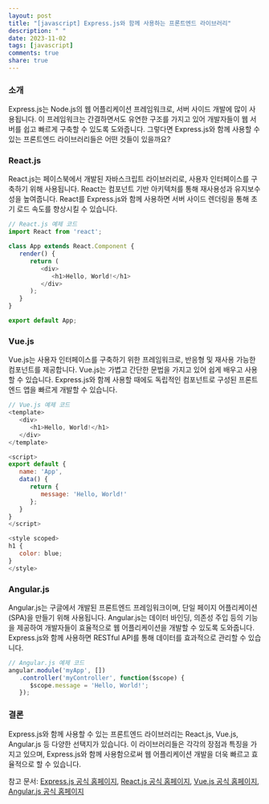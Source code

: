 ```yaml
---
layout: post
title: "[javascript] Express.js와 함께 사용하는 프론트엔드 라이브러리"
description: " "
date: 2023-11-02
tags: [javascript]
comments: true
share: true
---
```


### 소개

Express.js는 Node.js의 웹 어플리케이션 프레임워크로, 서버 사이드 개발에 많이 사용됩니다. 이 프레임워크는 간결하면서도 유연한 구조를 가지고 있어 개발자들이 웹 서버를 쉽고 빠르게 구축할 수 있도록 도와줍니다. 그렇다면 Express.js와 함께 사용할 수 있는 프론트엔드 라이브러리들은 어떤 것들이 있을까요?

### React.js

React.js는 페이스북에서 개발된 자바스크립트 라이브러리로, 사용자 인터페이스를 구축하기 위해 사용됩니다. React는 컴포넌트 기반 아키텍처를 통해 재사용성과 유지보수성을 높여줍니다. React를 Express.js와 함께 사용하면 서버 사이드 렌더링을 통해 초기 로드 속도를 향상시킬 수 있습니다.

```javascript
// React.js 예제 코드
import React from 'react';

class App extends React.Component {
   render() {
      return (
         <div>
            <h1>Hello, World!</h1>
         </div>
      );
   }
}

export default App;
```

### Vue.js

Vue.js는 사용자 인터페이스를 구축하기 위한 프레임워크로, 반응형 및 재사용 가능한 컴포넌트를 제공합니다. Vue.js는 가볍고 간단한 문법을 가지고 있어 쉽게 배우고 사용할 수 있습니다. Express.js와 함께 사용할 때에도 독립적인 컴포넌트로 구성된 프론트엔드 앱을 빠르게 개발할 수 있습니다.

```javascript
// Vue.js 예제 코드
<template>
   <div>
      <h1>Hello, World!</h1>
   </div>
</template>

<script>
export default {
   name: 'App',
   data() {
      return {
         message: 'Hello, World!'
      };
   }
}
</script>

<style scoped>
h1 {
   color: blue;
}
</style>
```

### Angular.js

Angular.js는 구글에서 개발된 프론트엔드 프레임워크이며, 단일 페이지 어플리케이션(SPA)을 만들기 위해 사용됩니다. Angular.js는 데이터 바인딩, 의존성 주입 등의 기능을 제공하여 개발자들이 효율적으로 웹 어플리케이션을 개발할 수 있도록 도와줍니다. Express.js와 함께 사용하면 RESTful API를 통해 데이터를 효과적으로 관리할 수 있습니다.

```javascript
// Angular.js 예제 코드
angular.module('myApp', [])
   .controller('myController', function($scope) {
      $scope.message = 'Hello, World!';
   });
```

### 결론

Express.js와 함께 사용할 수 있는 프론트엔드 라이브러리는 React.js, Vue.js, Angular.js 등 다양한 선택지가 있습니다. 이 라이브러리들은 각각의 장점과 특징을 가지고 있으며, Express.js와 함께 사용함으로써 웹 어플리케이션 개발을 더욱 빠르고 효율적으로 할 수 있습니다.

참고 문서: [Express.js 공식 홈페이지](https://expressjs.com/), [React.js 공식 홈페이지](https://reactjs.org/), [Vue.js 공식 홈페이지](https://vuejs.org/), [Angular.js 공식 홈페이지](https://angularjs.org/)
